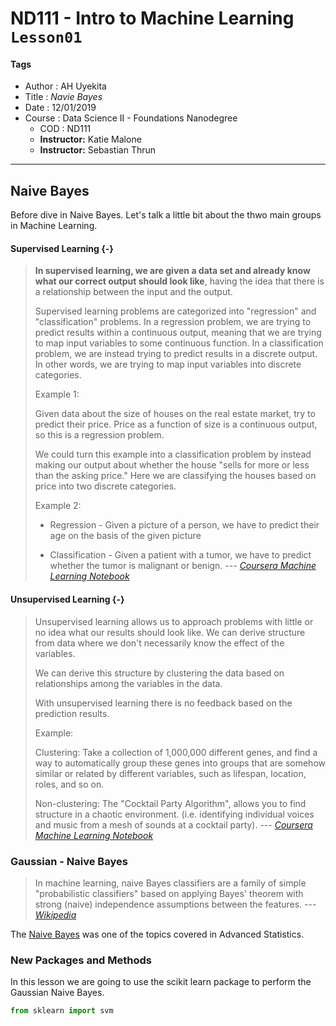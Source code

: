 # ND111 - Intro to Machine Learning `Lesson01`

#### Tags
* Author : AH Uyekita
* Title  : _Navie Bayes_
* Date   : 12/01/2019
* Course : Data Science II - Foundations Nanodegree
    * COD    : ND111
    * **Instructor:** Katie Malone
    * **Instructor:** Sebastian Thrun

******************************************************************

## Naive Bayes

Before dive in Naive Bayes. Let's talk a little bit about the thwo main groups in Machine Learning.

#### Supervised Learning {-}

>**In supervised learning, we are given a data set and already know what our correct output should look like**, having the idea that there is a relationship between the input and the output.
>
>Supervised learning problems are categorized into "regression" and "classification" problems. In a regression problem, we are trying to predict results within a continuous output, meaning that we are trying to map input variables to some continuous function. In a classification problem, we are instead trying to predict results in a discrete output. In other words, we are trying to map input variables into discrete categories.
>
>Example 1:
>
>Given data about the size of houses on the real estate market, try to predict their price. Price as a function of size is a continuous output, so this is a regression problem.
>
>We could turn this example into a classification problem by instead making our output about whether the house "sells for more or less than the asking price." Here we are classifying the houses based on price into two discrete categories.
>
>Example 2:
>
>- Regression - Given a picture of a person, we have to predict their age on the basis of the given picture
>
>- Classification - Given a patient with a tumor, we have to predict whether the tumor is malignant or benign. --- <cite>[Coursera Machine Learning Notebook][coursera_ml]</cite>

#### Unsupervised Learning {-}

>Unsupervised learning allows us to approach problems with little or no idea what our results should look like. We can derive structure from data where we don't necessarily know the effect of the variables.
>
>We can derive this structure by clustering the data based on relationships among the variables in the data.
>
>With unsupervised learning there is no feedback based on the prediction results.
>
>Example:
>
>Clustering: Take a collection of 1,000,000 different genes, and find a way to automatically group these genes into groups that are somehow similar or related by different variables, such as lifespan, location, roles, and so on.
>
>Non-clustering: The "Cocktail Party Algorithm", allows you to find structure in a chaotic environment. (i.e. identifying individual voices and music from a mesh of sounds at a cocktail party). --- <cite>[Coursera Machine Learning Notebook][coursera_ml]</cite>

[coursera_ml]: https://www.coursera.org/learn/machine-learning


### Gaussian - Naive Bayes

>In machine learning, naive Bayes classifiers are a family of simple "probabilistic classifiers" based on applying Bayes' theorem with strong (naive) independence assumptions between the features. --- <cite>[Wikipedia][wiki_url_naive_bayes]</cite>

[wiki_url_naive_bayes]: https://en.wikipedia.org/wiki/Naive_Bayes_classifier

The [Naive Bayes][bookdown_4.7] was one of the topics covered in Advanced Statistics.

[bookdown_4.7]: https://andersonuyekita.github.io/ND111_data_science_foundations_02/bayes-rule-lesson-07.html








### New Packages and Methods

In this lesson we are going to use the scikit learn package to perform the Gaussian Naive Bayes.

```py
from sklearn import svm
```

####




####
